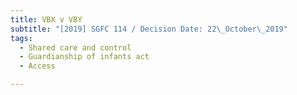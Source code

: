 ```yaml
---
title: VBX v VBY
subtitle: "[2019] SGFC 114 / Decision Date: 22\_October\_2019"
tags:
  - Shared care and control
  - Guardianship of infants act
  - Access

---
```

